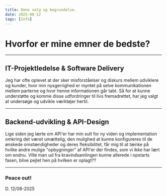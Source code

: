```yaml
---
title: Emne valg og begrundelse.
date: 2025-08-12
tags: [Info]
---
```


# Hvorfor er mine emner de bedste?

---

## IT-Projektledelse & Software Delivery

Jeg har ofte oplevet at der sker misforståelser og diskurs mellem udviklere og kunder, hvor min nysgerrighed er myntet på selve kommunikationen mellem parterne og hvor henne informationen går tabt.
Så for at kunne understøtte og komme disse udfordringer til livs fremadrettet, har jeg valgt at undersøge og udvikle værktøjer hertil.

---

## Backend-udvikling & API-Design

Lige siden jeg lærte om API'er har min sult for ny viden og implementation omkring det været umættelig, den mulighed at kunne konfigureres til de ønskede omstændigheder og deres fleksibilitet, får mig til at tænke på hvilke andre mulige "opbygninger" af API'er der findes, som vi ikke har lært om endnu. 
Ville man ud fra kravindsamlingen kunne allerede i opstarts fasen, blive pejlet hen på hvilken er oplagt??

---

### **Peace out!**

D. 12/08-2025
